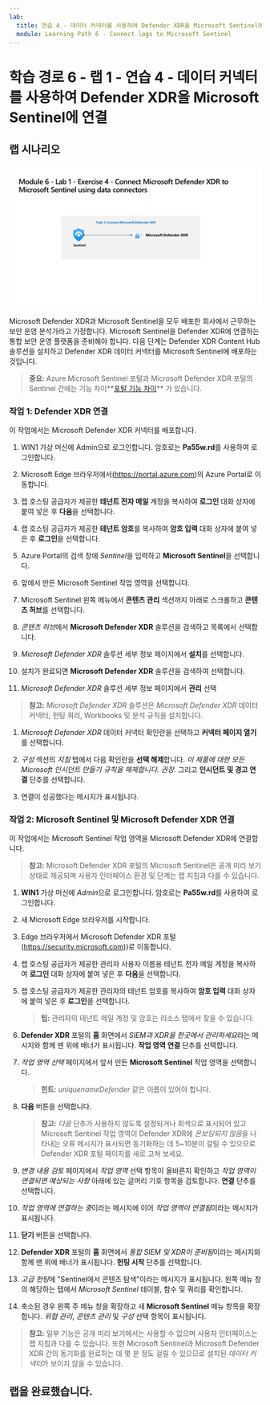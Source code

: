 ```yaml
---
lab:
  title: 연습 4 - 데이터 커넥터를 사용하여 Defender XDR을 Microsoft Sentinel에 연결
  module: Learning Path 6 - Connect logs to Microsoft Sentinel
---
```


# 학습 경로 6 - 랩 1 - 연습 4 - 데이터 커넥터를 사용하여 Defender XDR을 Microsoft Sentinel에 연결

## 랩 시나리오

![랩 개요입니다.](../Media/SC-200-Lab_Diagrams_Mod6_L1_Ex4.png)

Microsoft Defender XDR과 Microsoft Sentinel을 모두 배포한 회사에서 근무하는 보안 운영 분석가라고 가정합니다. Microsoft Sentinel을 Defender XDR에 연결하는 통합 보안 운영 플랫폼을 준비해야 합니다. 다음 단계는 Defender XDR Content Hub 솔루션을 설치하고 Defender XDR 데이터 커넥터를 Microsoft Sentinel에 배포하는 것입니다.

>**중요:** Azure Microsoft Sentinel 포털과 Microsoft Defender XDR 포털의 Sentinel 간에는 기능 차이**[포털 기능 차이](https://learn.microsoft.com/azure/sentinel/microsoft-sentinel-defender-portal#capability-differences-between-portals)** 가 있습니다.

### 작업 1: Defender XDR 연결

이 작업에서는 Microsoft Defender XDR 커넥터를 배포합니다.

1. WIN1 가상 머신에 Admin으로 로그인합니다. 암호로는 **Pa55w.rd**를 사용하여 로그인합니다.  

1. Microsoft Edge 브라우저에서(<https://portal.azure.com>)의 Azure Portal로 이동합니다.

1. 랩 호스팅 공급자가 제공한 **테넌트 전자 메일** 계정을 복사하여 **로그인** 대화 상자에 붙여 넣은 후 **다음**을 선택합니다.

1. 랩 호스팅 공급자가 제공한 **테넌트 암호**를 복사하여 **암호 입력** 대화 상자에 붙여 넣은 후 **로그인**을 선택합니다.

1. Azure Portal의 검색 창에 *Sentinel*을 입력하고 **Microsoft Sentinel**을 선택합니다.

1. 앞에서 만든 Microsoft Sentinel 작업 영역을 선택합니다.

1. Microsoft Sentinel 왼쪽 메뉴에서 **콘텐츠 관리** 섹션까지 아래로 스크롤하고 **콘텐츠 허브**를 선택합니다.

1. *콘텐츠 허브*에서 **Microsoft Defender XDR** 솔루션을 검색하고 목록에서 선택합니다.

1. *Microsoft Defender XDR* 솔루션 세부 정보 페이지에서 **설치**를 선택합니다.

1. 설치가 완료되면 **Microsoft Defender XDR** 솔루션을 검색하여 선택합니다.

1. *Microsoft Defender XDR* 솔루션 세부 정보 페이지에서 **관리** 선택

>**참고:** *Microsoft Defender XDR* 솔루션은 *Microsoft Defender XDR* 데이터 커넥터, 헌팅 쿼리, Workbooks 및 분석 규칙을 설치합니다.

1. *Microsoft Defender XDR* 데이터 커넥터 확인란을 선택하고 **커넥터 페이지 열기**를 선택합니다.

1. *구성* 섹션의 *지침* 탭에서 다음 확인란을 **선택 해제**합니다. *이 제품에 대한 모든 Microsoft 인시던트 만들기 규칙을 해제합니다. 권장*. 그리고 **인시던트 및 경고 연결** 단추를 선택합니다.

1. 연결이 성공했다는 메시지가 표시됩니다.

### 작업 2: Microsoft Sentinel 및 Microsoft Defender XDR 연결

이 작업에서는 Microsoft Sentinel 작업 영역을 Microsoft Defender XDR에 연결합니다.

>**참고:** Microsoft Defender XDR 포털의 Microsoft Sentinel은 공개 미리 보기 상태로 제공되며 사용자 인터페이스 환경 및 단계는 랩 지침과 다를 수 있습니다.

1. **WIN1** 가상 머신에 *Admin*으로 로그인합니다. 암호로는 **Pa55w.rd**를 사용하여 로그인합니다.  

1. 새 Microsoft Edge 브라우저를 시작합니다.

1. Edge 브라우저에서 Microsoft Defender XDR 포털(https://security.microsoft.com))로 이동합니다.

1. 랩 호스팅 공급자가 제공한 관리자 사용자 이름용 테넌트 전자 메일 계정을 복사하여 **로그인** 대화 상자에 붙여 넣은 후 **다음**을 선택합니다.

1. 랩 호스팅 공급자가 제공한 관리자의 테넌트 암호를 복사하여 **암호 입력** 대화 상자에 붙여 넣은 후 **로그인**을 선택합니다.

    >**팁:** 관리자의 테넌트 메일 계정 및 암호는 리소스 탭에서 찾을 수 있습니다.

1. **Defender XDR** 포털의 **홈** 화면에서 *SIEM과 XDR을 한곳에서 관리하세요*라는 메시지와 함께 맨 위에 배너가 표시됩니다. **작업 영역 연결** 단추를 선택합니다.

1. *작업 영역 선택* 페이지에서 앞서 만든 **Microsoft Sentinel** 작업 영역을 선택합니다.

    >**힌트:** *uniquenameDefender* 같은 이름이 있어야 합니다.

1. **다음** 버튼을 선택합니다.

    >**참고:** *다음* 단추가 사용하지 않도록 설정되거나 회색으로 표시되어 있고 Microsoft Sentinel 작업 영역이 Defender XDR에 *온보딩되지 않음*을 나타내는 오류 메시지가 표시되면 동기화하는 데 5~10분이 걸릴 수 있으므로 Defender XDR 포털 페이지를 새로 고쳐 보세요.

1. *변경 내용 검토* 페이지에서 *작업 영역* 선택 항목이 올바른지 확인하고 *작업 영역이 연결되면 예상되는 사항* 아래에 있는 글머리 기호 항목을 검토합니다. **연결** 단추를 선택합니다.

1. *작업 영역에 연결하는 중*이라는 메시지에 이어 *작업 영역이 연결됨*이라는 메시지가 표시됩니다.

1. **닫기** 버튼을 선택합니다. 

1. **Defender XDR** 포털의 **홈** 화면에서 *통합 SIEM 및 XDR이 준비됨*이라는 메시지와 함께 맨 위에 배너가 표시됩니다. **헌팅 시작** 단추를 선택합니다.

1. *고급 헌팅*에 "Sentinel에서 콘텐츠 탐색"이라는 메시지가 표시됩니다. 왼쪽 메뉴 창의 해당하는 탭에서 *Microsoft Sentinel* 테이블, 함수 및 쿼리를 확인합니다.

1. 축소된 경우 왼쪽 주 메뉴 창을 확장하고 새 **Microsoft Sentinel** 메뉴 항목을 확장합니다. *위협 관리*, *콘텐츠 관리* 및 *구성* 선택 항목이 표시됩니다.

 >**참고:** 일부 기능은 공개 미리 보기에서는 사용할 수 없으며 사용자 인터페이스는 랩 지침과 다를 수 있습니다. 또한 Microsoft Sentinel과 Microsoft Defender XDR 간의 동기화를 완료하는 데 몇 분 정도 걸릴 수 있으므로 설치된 *데이터 커넥터*가 보이지 않을 수 있습니다.

## 랩을 완료했습니다.
